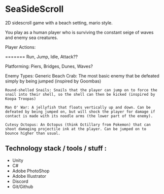 # SeaSideScroll

2D sidescroll game with a beach setting, mario style. 

You play as a human player who is surviving the constant seige of waves
and enemy sea creatures. 

Player Actions: 

=======
	Run, Jump, Idle, Attack??
	
Platforming:
	Piers, Bridges, Dunes, Waves?
	
Enemy Types:
	Generic Beach Crab: The most basic enemy that be defeated simply by being jumped (inspired by Goombas)
	
	Round-shelled Snails: Snails that the player can jump on to force the snail into their shell, so the shell can then be kicked (inspired by Koopa Troopas)
	
	Man O' War: A jellyfish that floats vertically up and down. Can be defeated by being jumped on, but will shock the player for damage if contact is made with its noodle arms (the lower part of the enemy).
	
	Cutesy Octopus: An Octopus (think Octillary from Pokemon) that can shoot damaging projectile ink at the player. Can be jumped on to bounce higher than usual.

	
## Technology stack /  tools / stuff :
* Unity
* C#
* Adobe PhotoShop
* Adobe Illustrator
* Discord
* Git/Github
